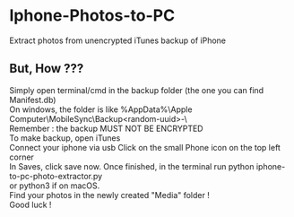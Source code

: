 # Iphone-Photos-to-PC
Extract photos from unencrypted iTunes backup of iPhone  
## But, How ???
Simply open terminal/cmd in the backup folder (the one you can find Manifest.db)  
On windows, the folder is like %AppData%\Apple Computer\MobileSync\Backup\<random-uuid>-<date>\  
Remember : the backup MUST NOT BE ENCRYPTED  
To make backup, open iTunes  
Connect your iphone via usb
Click on the small Phone icon on the top left corner  
In Saves, click save now.
Once finished, in the terminal run python iphone-to-pc-photo-extractor.py  
or python3 if on macOS.  
Find your photos in the newly created "Media" folder !  
Good luck !
